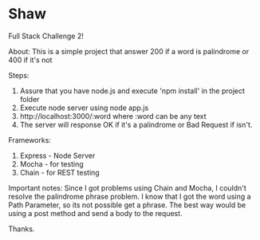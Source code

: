# Shaw

Full Stack Challenge  2!

About: This is a simple project that answer 200 if a word is palindrome or 400 if it's not


Steps:
  1. Assure that you have node.js and execute 'npm install' in the project folder
  2. Execute node server using node app.js  
  3. http://localhost:3000/:word where :word can be any text
  4. The server will response OK if it's a palindrome or Bad Request if isn't.


Frameworks:
  1. Express - Node Server
  2. Mocha - for testing
  3. Chain - for REST testing

  Important notes:
    Since I got problems using Chain and Mocha, I couldn't resolve the palindrome phrase problem. 
    I know that I got the word using a Path Parameter, so its not possible get a phrase.
    The best way would be using a post method and send a body to the request.


Thanks.

